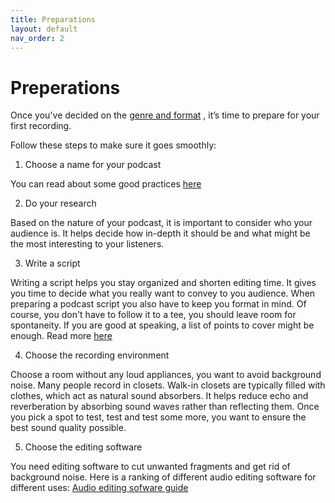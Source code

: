 ```yaml
---
title: Preparations
layout: default
nav_order: 2
---
```


# Preperations

Once you've decided on the [genre and format](Index.md)
, it’s time to prepare for your first recording.

Follow these steps to make sure it goes smoothly:

1. Choose a name for your podcast 

You can read about some good practices [here](https://podcasters.spotify.com/resources/learn/create/podcast-name.)


2. Do your research

Based on the nature of your podcast, it is important to consider who your audience is. It helps decide how in-depth it should be and what might be the most interesting to your listeners.

3. Write a script

Writing a script helps you stay organized and shorten editing time. It gives you time to decide what you really want to convey to you audience. When preparing a podcast script you also have to keep you format in mind. Of course, you don't have to follow it to a tee, you should leave room for spontaneity. If you are good at speaking, a list of points to cover might be enough. Read more [here](https://podcasters.spotify.com/resources/learn/create/how-to-write-podcast-scripts )


4. Choose the recording environment

Choose a room without any loud appliances, you want to avoid background noise. Many people record in closets.  Walk-in closets are typically filled with clothes, which act as natural sound absorbers. It helps reduce echo and reverberation by absorbing sound waves rather than reflecting them. Once you pick a spot to test, test and test some more, you want to ensure the best sound quality possible.

5. Choose the editing software

You need editing software to cut unwanted fragments and get rid of background noise. Here is a ranking of different audio editing software for different uses: 
[Audio editing sofware guide]( https://www.fiverr.com/resources/guides/music-audio/podcast-editing-software )


